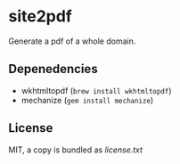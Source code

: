 # site2pdf

Generate a pdf of a whole domain.

## Depenedencies

- wkhtmltopdf (`brew install wkhtmltopdf`)
- mechanize (`gem install mechanize`)

## License

MIT, a copy is bundled as *license.txt*
